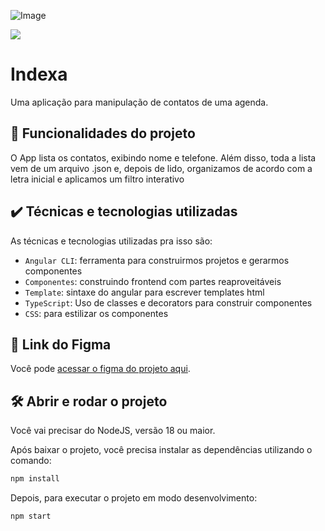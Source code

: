 ![Image](https://github.com/users/TCriGa/projects/5/assets/90049866/7a1caefd-f5db-443d-8e48-c8824b021d1d)



![](https://img.shields.io/github/license/alura-cursos/android-com-kotlin-personalizando-ui)

# Indexa

Uma aplicação para manipulação de contatos de uma agenda.

## 🔨 Funcionalidades do projeto

O App lista os contatos, exibindo nome e telefone. Além disso, toda a lista vem de um arquivo .json e, depois de lido, organizamos de acordo com a letra inicial e aplicamos um filtro interativo

## ✔️ Técnicas e tecnologias utilizadas

As técnicas e tecnologias utilizadas pra isso são:

- `Angular CLI`: ferramenta para construirmos projetos e gerarmos componentes
- `Componentes`: construindo frontend com partes reaproveitáveis
- `Template`: sintaxe do angular para escrever templates html
- `TypeScript`: Uso de classes e decorators para construir componentes
- `CSS`: para estilizar os componentes

## 📁 Link do Figma

Você pode [acessar o figma do projeto aqui](https://www.figma.com/file/uXjoavDEvDjyE8LsXgliGx/Indexa-%7C-Angular---Primeiros-Passos?node-id=56%3A151029&mode=dev).

## 🛠️ Abrir e rodar o projeto

Você vai precisar do NodeJS, versão 18 ou maior.

Após baixar o projeto, você precisa instalar as dependências utilizando o comando:

```bash
npm install
```

Depois, para executar o projeto em modo desenvolvimento:

```bash
npm start
```
